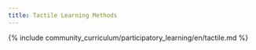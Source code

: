 ```yaml
---
title: Tactile Learning Methods
---
```


{% include community_curriculum/participatory_learning/en/tactile.md %}